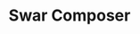 ---
layout: page
title: Swar Composer
description: Composition software for Hindustani Classical Music, uses Swarlipi notation, MIDI for playback/input, Tabla accompaniment, Raag Database and detection of Raags using N-grams. <br> <code>VB.NET</code> <code>MIDI</code>
img: assets/img/project/swar-composer.png
category: music
redirect: /assets/pdf/project/swar-composer.pdf
---
